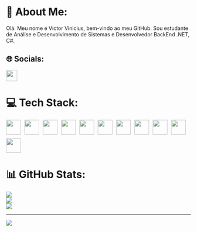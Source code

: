 # 💫 About Me:
Olá. Meu nome é Victor Vinicius, bem-vindo ao meu GitHub. Sou estudante de Análise e Desenvolvimento de Sistemas e Desenvolvedor BackEnd .NET, C#.

## 🌐 Socials:
<a href="https://www.linkedin.com/in/victorvinicius/">
  <img src="https://cdn.jsdelivr.net/gh/devicons/devicon@latest/icons/linkedin/linkedin-original.svg" width="30" />
</a>


# 💻 Tech Stack:
<div style="display: flex; flex-wrap: wrap; gap: 10px; align-items: center;">
  <img src="https://cdn.jsdelivr.net/gh/devicons/devicon@latest/icons/csharp/csharp-original.svg" width="40" />
  <img src="https://cdn.jsdelivr.net/gh/devicons/devicon@latest/icons/dot-net/dot-net-plain-wordmark.svg" width="40" />
  <img src="https://cdn.jsdelivr.net/gh/devicons/devicon@latest/icons/git/git-original.svg" width="40" />
  <img src="https://cdn.jsdelivr.net/gh/devicons/devicon@latest/icons/github/github-original.svg" width="40" />
  <img src="https://cdn.jsdelivr.net/gh/devicons/devicon@latest/icons/microsoftsqlserver/microsoftsqlserver-original.svg" width="40" />
  <img src="https://cdn.jsdelivr.net/gh/devicons/devicon@latest/icons/mysql/mysql-original.svg" width="40" />
  <img src="https://cdn.jsdelivr.net/gh/devicons/devicon@latest/icons/mongodb/mongodb-original-wordmark.svg" width="40" />
  <img src="https://cdn.jsdelivr.net/gh/devicons/devicon@latest/icons/html5/html5-original.svg" width="40" />
  <img src="https://cdn.jsdelivr.net/gh/devicons/devicon@latest/icons/css3/css3-original.svg" width="40" />
  <img src="https://cdn.jsdelivr.net/gh/devicons/devicon@latest/icons/azuredevops/azuredevops-original.svg" width="40" />
  <img src="https://cdn.jsdelivr.net/gh/devicons/devicon@latest/icons/sonarqube/sonarqube-plain-wordmark.svg" width="40" />
</div>

# 📊 GitHub Stats:
![](https://github-readme-stats.vercel.app/api?username=Foqsz&theme=dark&hide_border=true&include_all_commits=true&count_private=true)<br/>
![](https://github-readme-streak-stats.herokuapp.com/?user=Foqsz&theme=dark&hide_border=true)<br/>
![](https://github-readme-stats.vercel.app/api/top-langs/?username=Foqsz&theme=dark&hide_border=true&include_all_commits=true&count_private=true&layout=compact)

---
[![](https://visitcount.itsvg.in/api?id=Foqsz&icon=0&color=0)](https://visitcount.itsvg.in)

<!-- Proudly created with GPRM ( https://gprm.itsvg.in ) -->
